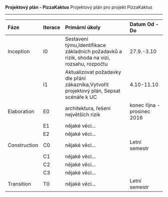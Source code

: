 
**Projektový plán - PizzaKaktus**
Projektový plán pro projekt PizzaKaktus

--------------

<table><thead>
<tr>
<th align="left">Fáze</th>
<th align="left">Iterace</th>
<th align="left">Primární úkoly</th>
<th align="left">Datum Od - Do</th>
</tr>
</thead><tbody>
<tr>
<td align="left">Inception</td>
<td align="left">I0</td>
<td align="left">Sestavení týmu,Identifikace základních požadavků a rizik, shoda na vizi, rozsahu, rozpočtu</td>
<td align="left">27.9.-3.10</td>
</tr>
<tr>
<td align="left"></td>
<td align="left">I1</td>
<td align="left">Aktualizovat požadavky dle přání zákazníka,Vytvořit projektový plán, Sepsat scénáře k UC</td>
<td align="left">4.10-11.10</td>
</tr>
<tr>
<td align="left">Elaboration</td>
<td align="left">E0</td>
<td align="left">architektura, řešení největších rizik</td>
<td align="left">konec října - prosinec 2016</td>
</tr>
<tr>
<td align="left"></td>
<td align="left">E1</td>
<td align="left">nějaké věci...</td>
<td align="left"></td>
</tr>
<tr>
<td align="left"></td>
<td align="left">E2</td>
<td align="left">nějaké věci...</td>
<td align="left"></td>
</tr>
<tr>
<td align="left">Construction</td>
<td align="left">C0</td>
<td align="left">nějaké věci...</td>
<td align="left">Letní semestr</td>
</tr>
<tr>
<td align="left"></td>
<td align="left">C1</td>
<td align="left">nějaké věci...</td>
<td align="left"></td>
</tr>
<tr>
<td align="left"></td>
<td align="left">C2</td>
<td align="left">nějaké věci...</td>
<td align="left"></td>
</tr>
<tr>
<td align="left"></td>
<td align="left">C3</td>
<td align="left">nějaké věci...</td>
<td align="left"></td>
</tr>
<tr>
<td align="left">Transition</td>
<td align="left">T0</td>
<td align="left">nějaké věci...</td>
<td align="left">Letní semestr</td>
</tr>
</tbody></table>
